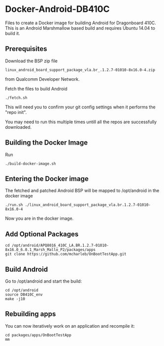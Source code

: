 # Docker-Android-DB410C

Files to create a Docker image for building Android for Dragonboard 410C.
This is an Android Marshmallow based build and requires Ubuntu 14.04 to build it.

## Prerequisites

Download the BSP zip file
```
linux_android_board_support_package_vla.br_.1.2.7-01010-8x16.0-4.zip
```
from Qualcomm Developer Network.

Fetch the files to build Android
```
./fetch.sh
```
This will need you to confirm your git config settings when it performs the "repo init".

You may need to run this multiple times untill all the repos are successfully downloaded.

## Building the Docker Image

Run
```
./build-docker-image.sh
```

## Entering the Docker image

The fetched and patched Android BSP will be mapped to /opt/android in the docker image

```
./run.sh ./linux_android_board_support_package_vla.br.1.2.7-01010-8x16.0-4
```
Now you are in the docker image.

## Add Optional Packages

```
cd /opt/android/APQ8016_410C_LA.BR.1.2.7-01010-8x16.0_6.0.1_Marsh_Mallo_P2/packages/apps
git clone https://github.com/mcharleb/OnBootTestApp.git
```

## Build Android

Go to /opt/android and start the build:
```
cd /opt/android
source DB410C_env
make -j10
```

## Rebuilding apps

You can now iteratively work on an application and recompile it:
```
cd packages/apps/OnBootTestApp
mm
```
